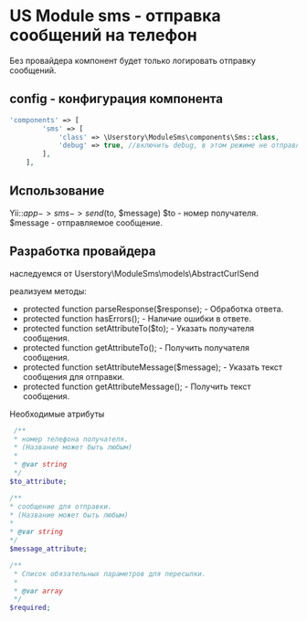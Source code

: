 # US Module sms - отправка сообщений на телефон

Без провайдера компонент будет только логировать отправку сообщений.

## config - конфигурация компонента

```php
'components' => [
        'sms' => [
            'class' => \Userstory\ModuleSms\components\Sms::class,
            'debug' => true, //включить debug, в этом режиме не отправляются сообщения
        ],
    ],
```

## Использование

Yii::$app->sms->send($to, $message)
$to - номер получателя.
$message - отправляемое сообщение.

## Разработка провайдера 

наследуемся от Userstory\ModuleSms\models\AbstractCurlSend

реализуем методы:
* protected function parseResponse($response); - Обработка ответа.
* protected function hasErrors(); - Наличие ошибки в ответе.
* protected function setAttributeTo($to); - Указать получателя сообщения.
* protected function getAttributeTo(); - Получить получателя сообщения.
* protected function setAttributeMessage($message); - Указать текст сообщения для отправки.
* protected function getAttributeMessage(); - Получить текст сообщения.

Необходимые атрибуты
```php
 /**
 * номер телефона получателя.
 * (Название может быть любым)
 *
 * @var string
 */
$to_attribute;

/**
* сообщение для отправки.
* (Название может быть любым)
*
* @var string
*/
$message_attribute;

/**
 * Список обязательных параметров для пересылки.
 *
 * @var array 
 */ 
$required;
```